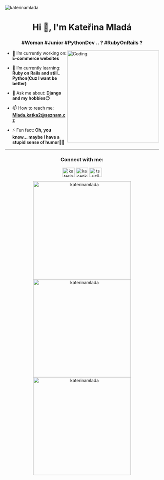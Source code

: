 <p align="left"> <img src="https://komarev.com/ghpvc/?username=katerinamlada&label=Profile%20views&color=0e75b6&style=flat" alt="katerinamlada" /> </p>



<h1 align="center">Hi 👋, I'm Kateřina Mladá</h1>
<h3 align="center">#Woman #Junior #PythonDev .. ? #RubyOnRails ?</h3>
<img align="right" alt="Coding" width="300" src="https://cdn-icons-png.flaticon.com/512/2890/2890354.png">


</p>

- 🔭 I’m currently working on: **E-commerce websites**

- 🌱 I’m currently learning: **Ruby on Rails and still.. Python(Cuz I want be better)**

- 💬 Ask me about: **Django and my hobbies😶**

- 📫 How to reach me: **Mlada.katka2@seznam.cz**

- ⚡ Fun fact: **Oh, you know... maybe I have a stupid sense of humor🤷‍♂️**
  
 ---
  
<h3 align="center">Connect with me:</h3>
<p align="center">
<a href="https://linkedin.com/in/katerinamlada" target="blank"><img align="center" src="https://raw.githubusercontent.com/rahuldkjain/github-profile-readme-generator/master/src/images/icons/Social/linked-in-alt.svg" alt="katerinamlada" height="30" width="40" /></a>
<a href="https://instagram.com/kacenkamlada" target="blank"><img align="center" src="https://raw.githubusercontent.com/rahuldkjain/github-profile-readme-generator/master/src/images/icons/Social/instagram.svg" alt="kacenkamlada" height="30" width="40" /></a>
<a href="https://discord.gg/tsuzii" target="blank"><img align="center" src="https://raw.githubusercontent.com/rahuldkjain/github-profile-readme-generator/master/src/images/icons/Social/discord.svg" alt="tsuzii" height="30" width="40" /></a>
  

<p align="center">
  <img src="https://github-readme-stats.vercel.app/api/top-langs?username=katerinamlada&show_icons=true&locale=en&layout=compact&theme=dark&hide_border=true&title_color=ffffff&text_color=c9cacc&bg_color=0d1117" alt="katerinamlada" width="320" />
  <img src="https://github-readme-stats.vercel.app/api?username=katerinamlada&show_icons=true&locale=en&theme=dark&hide_border=true&title_color=ffffff&text_color=c9cacc&bg_color=0d1117&icon_color=ff79c6" alt="katerinamlada" width="320" />
  <img src="https://github-readme-streak-stats.herokuapp.com?user=katerinamlada&theme=dark&hide_border=true&background=0d1117&ring=ff79c6&fire=ff79c6&currStreakLabel=ff79c6&sideNums=ffffff&currStreakNum=ffffff&sideLabels=c9cacc" alt="katerinamlada" width="320" />
</p>

